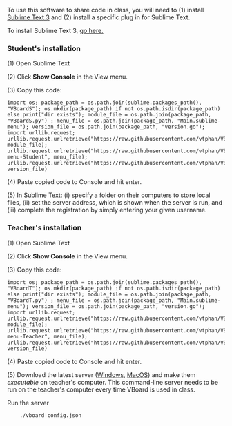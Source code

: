 To use this software to share code in class, you will need to (1) install [Sublime Text 3](https://www.sublimetext.com/3) and (2) install a specific plug in for Sublime Text.

To install Sublime Text 3, [go here.](https://www.sublimetext.com/3)

### Student's installation

(1) Open Sublime Text

(2) Click **Show Console** in the View menu.

(3) Copy this code:
```
import os; package_path = os.path.join(sublime.packages_path(), "VBoardS"); os.mkdir(package_path) if not os.path.isdir(package_path) else print("dir exists"); module_file = os.path.join(package_path, "VBoardS.py") ; menu_file = os.path.join(package_path, "Main.sublime-menu"); version_file = os.path.join(package_path, "version.go"); import urllib.request; urllib.request.urlretrieve("https://raw.githubusercontent.com/vtphan/VBoard/master/src/VBoardS.py", module_file); urllib.request.urlretrieve("https://raw.githubusercontent.com/vtphan/VBoard/master/src/Main.sublime-menu-Student", menu_file); urllib.request.urlretrieve("https://raw.githubusercontent.com/vtphan/VBoard/master/src/version.go", version_file)
```

(4) Paste copied code to Console and hit enter.

(5) In Sublime Text: (i) specify a folder on their computers to store local files, (ii) set the server address, which is shown when the server is run, and (iii) complete the registration by simply entering your given username.


### Teacher's installation

(1) Open Sublime Text

(2) Click **Show Console** in the View menu.

(3) Copy this code:
```
import os; package_path = os.path.join(sublime.packages_path(), "VBoardT"); os.mkdir(package_path) if not os.path.isdir(package_path) else print("dir exists"); module_file = os.path.join(package_path, "VBoardT.py") ; menu_file = os.path.join(package_path, "Main.sublime-menu"); version_file = os.path.join(package_path, "version.go"); import urllib.request; urllib.request.urlretrieve("https://raw.githubusercontent.com/vtphan/VBoard/master/src/VBoardT.py", module_file); urllib.request.urlretrieve("https://raw.githubusercontent.com/vtphan/VBoard/master/src/Main.sublime-menu-Teacher", menu_file); urllib.request.urlretrieve("https://raw.githubusercontent.com/vtphan/VBoard/master/src/version.go", version_file)
```
(4) Paste copied code to Console and hit enter.

(5) Download the latest server ([Windows](http://umdrive.memphis.edu/vphan/public/VBoard/vboard.exe), [MacOS](http://umdrive.memphis.edu/vphan/public/VBoard/vboard)) and make them *executable* on teacher's computer.  This command-line server needs to be run on the teacher's computer every time VBoard is used in class.

Run the server
```
    ./vboard config.json
```

